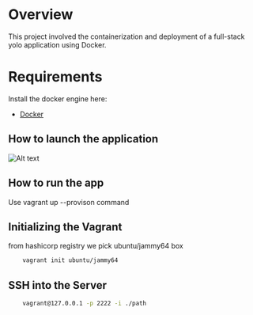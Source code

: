 # Overview
This project involved the containerization and deployment of a full-stack yolo application using Docker.


# Requirements
Install the docker engine here:
- [Docker](https://docs.docker.com/engine/install/) 

## How to launch the application 


![Alt text](image.png)

## How to run the app
Use vagrant up --provison command

## Initializing the Vagrant 
  from hashicorp registry we pick ubuntu/jammy64 box
```sh
    vagrant init ubuntu/jammy64
```
## SSH into the Server 
```sh
    vagrant@127.0.0.1 -p 2222 -i ./path

```
